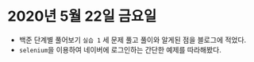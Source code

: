 # 2020년 5월 22일 금요일 
- 백준 단계별 풀어보기 `실습 1` 세 문제 풀고 풀이와 알게된 점을 블로그에 적었다. 
- `selenium`을 이용하여 네이버에 로그인하는 간단한 예제를 따라해봤다. 
